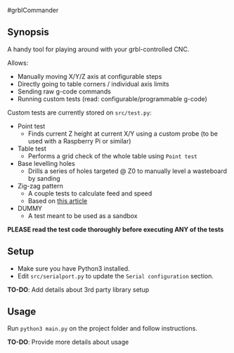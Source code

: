 #grblCommander

## Synopsis

A handy tool for playing around with your grbl-controlled CNC.

Allows:

* Manually moving X/Y/Z axis at configurable steps
* Directly going to table corners / individual axis limits
* Sending raw g-code commands
* Running custom tests (read: configurable/programmable g-code)

Custom tests are currently stored on `src/test.py`:

* Point test
    * Finds current Z height at current X/Y using a custom probe (to be used with a Raspberry Pi or similar)
* Table test
    * Performs a grid check of the whole table using `Point test`
* Base levelling holes
    * Drills a series of holes targeted @ Z0 to manually level a wasteboard by sanding
* Zig-zag pattern
    * A couple tests to calculate feed and speed
    * Based on [this article](http://www.precisebits.com/tutorials/calibrating_feeds_n_speeds.htm)
* DUMMY
    * A test meant to be used as a sandbox

**PLEASE read the test code thoroughly before executing ANY of the tests**

## Setup

* Make sure you have Python3 installed.
* Edit `src/serialport.py` to update the `Serial configuration` section.

**TO-DO**: Add details about 3rd party library setup

## Usage

Run `python3 main.py` on the project folder and follow instructions.

**TO-DO**: Provide more details about usage
